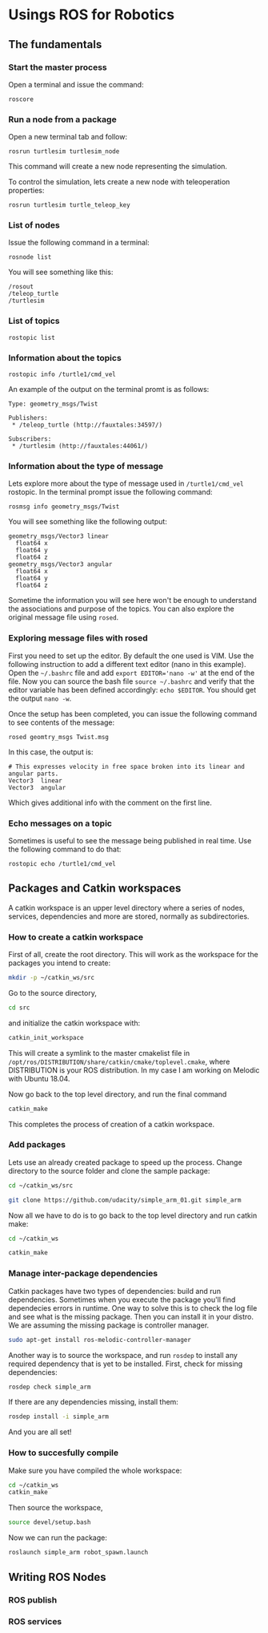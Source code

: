 # Usings ROS for Robotics

## The fundamentals

### Start the master process
Open a terminal and issue the command:

```
roscore
```

### Run a node from a package
Open a new terminal tab and follow:

```
rosrun turtlesim turtlesim_node
```
This command will create a new node representing the simulation.

To control the simulation, lets create a new node with teleoperation properties:

```
rosrun turtlesim turtle_teleop_key
```

### List of nodes
Issue the following command in a terminal:

```
rosnode list
```

You will see something like this:
```
/rosout
/teleop_turtle
/turtlesim
```

### List of topics

```
rostopic list
```

### Information about the topics

```
rostopic info /turtle1/cmd_vel
```

An example of the output on the terminal promt is as follows:

```
Type: geometry_msgs/Twist

Publishers:
 * /teleop_turtle (http://fauxtales:34597/)

Subscribers:
 * /turtlesim (http://fauxtales:44061/)
```

### Information about the type of message

Lets explore more about the type of message used in `/turtle1/cmd_vel` rostopic. In the terminal prompt issue the following command:
```
rosmsg info geometry_msgs/Twist
```

You will see something like the following output:
```
geometry_msgs/Vector3 linear
  float64 x
  float64 y
  float64 z
geometry_msgs/Vector3 angular
  float64 x
  float64 y
  float64 z
```

Sometime the information you will see here won't be enough to understand the associations and purpose of the topics. You can also explore the original
message file using `rosed`.

### Exploring message files with rosed

First you need to set up the editor. By default the one used is VIM. Use the following instruction to add a different text editor (nano in this example). Open 
the `~/.bashrc` file and add `export EDITOR='nano -w'` at the end of the file. Now you can source the bash file `source ~/.bashrc` and verify that the editor variable has been defined accordingly: `echo $EDITOR`. You should get the output `nano -w`.

Once the setup has been completed, you can issue the following command to see contents of the message:

```
rosed geomtry_msgs Twist.msg
```

In this case, the output is:
```
# This expresses velocity in free space broken into its linear and angular parts.
Vector3  linear
Vector3  angular
```
 Which gives additional info with the comment on the first line.


### Echo messages on a topic

Sometimes is useful to see the message being published in real time. Use the following command to do that:

```
rostopic echo /turtle1/cmd_vel
```

## Packages and Catkin workspaces

A catkin workspace is an upper level directory where a series of nodes, services, dependencies and more are stored, normally as subdirectories.

### How to create a catkin workspace
First of all, create the root directory. This will work as the workspace for the packages you intend to create:

```bash
mkdir -p ~/catkin_ws/src
```

Go to the source directory,
```bash
cd src
```

and initialize the catkin workspace with:
```bash
catkin_init_workspace
```

This will create a symlink to the master cmakelist file in `/opt/ros/DISTRIBUTION/share/catkin/cmake/toplevel.cmake`, where DISTRIBUTION is your ROS distribution. In my case I am working on Melodic with Ubuntu 18.04.

Now go back to the top level directory, and run the final command

```bash
catkin_make
```

This completes the process of creation of a catkin workspace. 

### Add packages

Lets use an already created package to speed up the process.
Change directory to the source folder and clone the sample package:
```bash
cd ~/catkin_ws/src

git clone https://github.com/udacity/simple_arm_01.git simple_arm
```

Now all we have to do is to go back to the top level directory and run catkin make:

```bash
cd ~/catkin_ws

catkin_make
```

### Manage inter-package dependencies

Catkin packages have two types of dependencies: build and run dependencies. Sometimes when you execute the package you'll find dependecies errors in runtime. One way to solve this is to check the log file and see what is the missing package. Then you can install it in your distro. We are assuming the missing package is controller manager.

```bash
sudo apt-get install ros-melodic-controller-manager
```

Another way is to source the workspace, and run `rosdep` to install any required dependency that is yet to be installed. First, check for missing dependencies:

```bash
rosdep check simple_arm
```

If there are any dependencies missing, install them:

```bash
rosdep install -i simple_arm
```

And you are all set!

### How to succesfully compile

Make sure you have compiled the whole workspace:

 ```bash
cd ~/catkin_ws
catkin_make
```

Then source the workspace,

```bash
source devel/setup.bash
```

Now we can run the package:

```bash
roslaunch simple_arm robot_spawn.launch
```

## Writing ROS Nodes

### ROS publish

### ROS services



